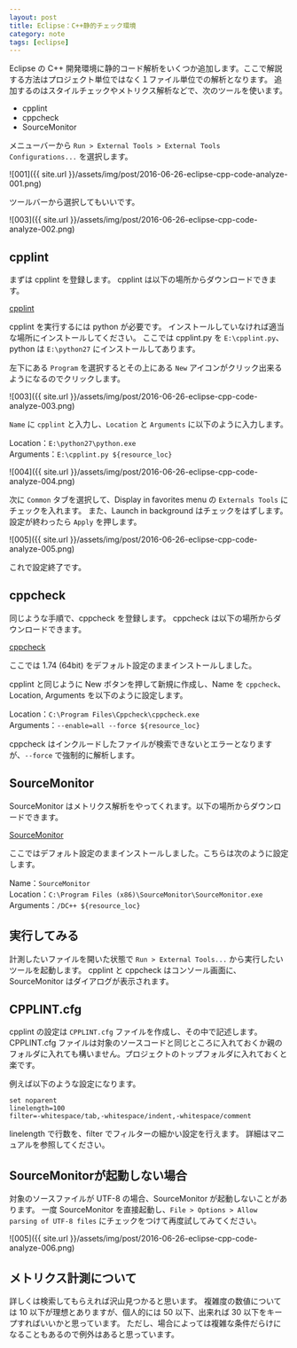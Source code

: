 ```yaml
---
layout: post
title: Eclipse：C++静的チェック環境
category: note
tags: [eclipse]
---
```


Eclipse の C++ 開発環境に静的コード解析をいくつか追加します。ここで解説する方法はプロジェクト単位ではなく１ファイル単位での解析となります。
追加するのはスタイルチェックやメトリクス解析などで、次のツールを使います。

* cpplint
* cppcheck
* SourceMonitor

メニューバーから `Run > External Tools > External Tools Configurations...` を選択します。

![001]({{ site.url }}/assets/img/post/2016-06-26-eclipse-cpp-code-analyze-001.png)

ツールバーから選択してもいいです。

![003]({{ site.url }}/assets/img/post/2016-06-26-eclipse-cpp-code-analyze-002.png)


## cpplint

まずは cpplint を登録します。
cpplint は以下の場所からダウンロードできます。

[cpplint](https://github.com/google/styleguide/tree/gh-pages/cpplint)

cpplint を実行するには python が必要です。
インストールしていなければ適当な場所にインストールしてください。
ここでは cpplint.py を `E:\cpplint.py`、python は `E:\python27` にインストールしてあります。

左下にある `Program` を選択するとその上にある `New` アイコンがクリック出来るようになるのでクリックします。

![003]({{ site.url }}/assets/img/post/2016-06-26-eclipse-cpp-code-analyze-003.png)

`Name` に `cpplint` と入力し、`Location` と `Arguments` に以下のように入力します。

Location：`E:\python27\python.exe`  
Arguments：`E:\cpplint.py ${resource_loc}`

![004]({{ site.url }}/assets/img/post/2016-06-26-eclipse-cpp-code-analyze-004.png)

次に `Common` タブを選択して、Display in favorites menu の `Externals Tools` にチェックを入れます。
また、Launch in background はチェックをはずします。設定が終わったら `Apply` を押します。

![005]({{ site.url }}/assets/img/post/2016-06-26-eclipse-cpp-code-analyze-005.png)

これで設定終了です。

## cppcheck

同じような手順で、cppcheck を登録します。
cppcheck は以下の場所からダウンロードできます。

[cppcheck](http://cppcheck.sourceforge.net/)

ここでは 1.74 (64bit) をデフォルト設定のままインストールしました。

cpplint と同じように New ボタンを押して新規に作成し、Name を `cppcheck`、Location, Arguments を以下のように設定します。

Location：`C:\Program Files\Cppcheck\cppcheck.exe`  
Arguments：`--enable=all --force ${resource_loc}`

cppcheck はインクルードしたファイルが検索できないとエラーとなりますが、`--force` で強制的に解析します。

## SourceMonitor

SourceMonitor はメトリクス解析をやってくれます。以下の場所からダウンロードできます。

[SourceMonitor](http://www.campwoodsw.com/sourcemonitor.html)

ここではデフォルト設定のままインストールしました。こちらは次のように設定します。

Name：`SourceMonitor`  
Location：`C:\Program Files (x86)\SourceMonitor\SourceMonitor.exe`  
Arguments：`/DC++ ${resource_loc}`

## 実行してみる

計測したいファイルを開いた状態で `Run > External Tools...` から実行したいツールを起動します。
cpplint と cppcheck はコンソール画面に、SourceMonitor はダイアログが表示されます。

## CPPLINT.cfg

cpplint の設定は `CPPLINT.cfg` ファイルを作成し、その中で記述します。CPPLINT.cfg ファイルは対象のソースコードと同じところに入れておくか親のフォルダに入れても構いません。プロジェクトのトップフォルダに入れておくと楽です。

例えば以下のような設定になります。

	set noparent
	linelength=100
	filter=-whitespace/tab,-whitespace/indent,-whitespace/comment

linelength で行数を、filter でフィルターの細かい設定を行えます。
詳細はマニュアルを参照してください。

## SourceMonitorが起動しない場合

対象のソースファイルが UTF-8 の場合、SourceMonitor が起動しないことがあります。
一度 SourceMonitor を直接起動し、`File > Options > Allow parsing of UTF-8 files` にチェックをつけて再度試してみてください。

![005]({{ site.url }}/assets/img/post/2016-06-26-eclipse-cpp-code-analyze-006.png)

## メトリクス計測について

詳しくは検索してもらえれば沢山見つかると思います。
複雑度の数値については 10 以下が理想とありますが、個人的には 50 以下、出来れば 30 以下をキープすればいいかと思っています。
ただし、場合によっては複雑な条件だらけになることもあるので例外はあると思っています。

